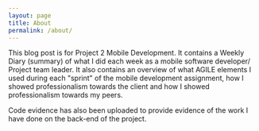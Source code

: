```yaml
---
layout: page
title: About
permalink: /about/
---
```


This blog post is for Project 2 Mobile Development. It contains a Weekly Diary (summary) of what I did each week as a mobile software developer/ Project team leader. It also contains an overview of what AGILE elements I used during each "sprint" of the mobile development assignment, how I showed professionalism towards the client and how I showed professionalism towards my peers. 

Code evidence has also been uploaded to provide evidence of the work I have done on the back-end of the project.
